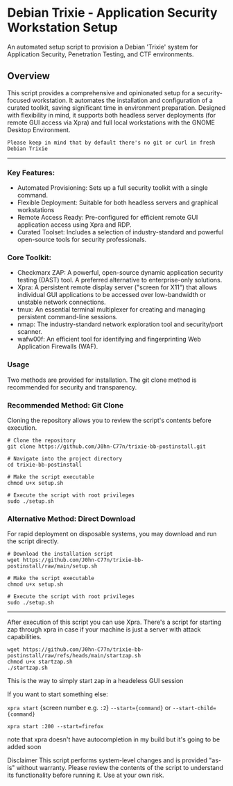 # Debian Trixie - Application Security Workstation Setup
An automated setup script to provision a Debian 'Trixie' system for Application Security, Penetration Testing, and CTF environments.

## Overview
This script provides a comprehensive and opinionated setup for a security-focused workstation. It automates the installation and configuration of a curated toolkit, saving significant time in environment preparation.
Designed with flexibility in mind, it supports both headless server deployments (for remote GUI access via Xpra) and full local workstations with the GNOME Desktop Environment.

`Please keep in mind that by default there's no git or curl in fresh Debian Trixie`

---
### Key Features:

* Automated Provisioning: Sets up a full security toolkit with a single command.
* Flexible Deployment: Suitable for both headless servers and graphical workstations
* Remote Access Ready: Pre-configured for efficient remote GUI application access using Xpra and RDP.
* Curated Toolset: Includes a selection of industry-standard and powerful open-source tools for security professionals.

### Core Toolkit:

* Checkmarx ZAP: A powerful, open-source dynamic application security testing (DAST) tool. A preferred alternative to enterprise-only solutions.
* Xpra: A persistent remote display server ("screen for X11") that allows individual GUI applications to be accessed over low-bandwidth or unstable network connections.
* tmux: An essential terminal multiplexer for creating and managing persistent command-line sessions.
* nmap: The industry-standard network exploration tool and security/port scanner.
* wafw00f: An efficient tool for identifying and fingerprinting Web Application Firewalls (WAF).

### Usage
Two methods are provided for installation. The git clone method is recommended for security and transparency.

### Recommended Method: Git Clone
Cloning the repository allows you to review the script's contents before execution.
```
# Clone the repository
git clone https://github.com/J0hn-C77n/trixie-bb-postinstall.git

# Navigate into the project directory
cd trixie-bb-postinstall

# Make the script executable
chmod u+x setup.sh

# Execute the script with root privileges
sudo ./setup.sh
```

### Alternative Method: Direct Download
For rapid deployment on disposable systems, you may download and run the script directly.
```
# Download the installation script
wget https://github.com/J0hn-C77n/trixie-bb-postinstall/raw/main/setup.sh

# Make the script executable
chmod u+x setup.sh

# Execute the script with root privileges
sudo ./setup.sh
```

---
After execution of this script you can use Xpra. There's a script for starting zap through xpra in case if your machine is just a server with attack capabilities.

```
wget https://github.com/J0hn-C77n/trixie-bb-postinstall/raw/refs/heads/main/startzap.sh
chmod u+x startzap.sh
./startzap.sh
```
This is the way to simply start zap in a headeless GUI session

If you want to start something else:

`xpra start` {screen number e.g. `:2`} `--start={command}` or `--start-child={command}`
```
xpra start :200 --start=firefox
```

note that xpra doesn't have autocompletion in my build but it's going to be added soon

Disclaimer
This script performs system-level changes and is provided "as-is" without warranty. Please review the contents of the script to understand its functionality before running it. Use at your own risk.
